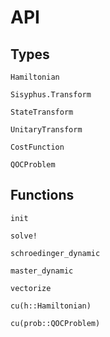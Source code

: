 # API

## Types

```@docs
Hamiltonian
```

```@docs
Sisyphus.Transform
```

```@docs
StateTransform
```

```@docs
UnitaryTransform
```

```@docs
CostFunction
```

```@docs
QOCProblem
```

## Functions

```@docs
init
```

```@docs
solve!
```

```@docs
schroedinger_dynamic
```

```@docs
master_dynamic
```

```@docs
vectorize
```

```@docs
cu(h::Hamiltonian)
```

```@docs
cu(prob::QOCProblem)
```
